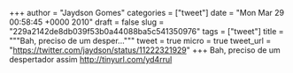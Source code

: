 
+++
author = "Jaydson Gomes"
categories = ["tweet"]
date = "Mon Mar 29 00:58:45 +0000 2010"
draft = false
slug = "229a2142de8db039f53b0a44088ba5c541350976"
tags = ["tweet"]
title = """Bah, preciso de um desper..."""
tweet = true
micro = true
tweet_url = "https://twitter.com/jaydson/status/11222321929"
+++
Bah, preciso de um despertador assim http://tinyurl.com/yd4rrul
